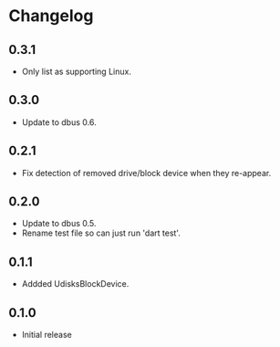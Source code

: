# Changelog

## 0.3.1

* Only list as supporting Linux.

## 0.3.0

* Update to dbus 0.6.

## 0.2.1

* Fix detection of removed drive/block device when they re-appear.

## 0.2.0

* Update to dbus 0.5.
* Rename test file so can just run 'dart test'.

## 0.1.1

* Addded UdisksBlockDevice.

## 0.1.0

* Initial release
